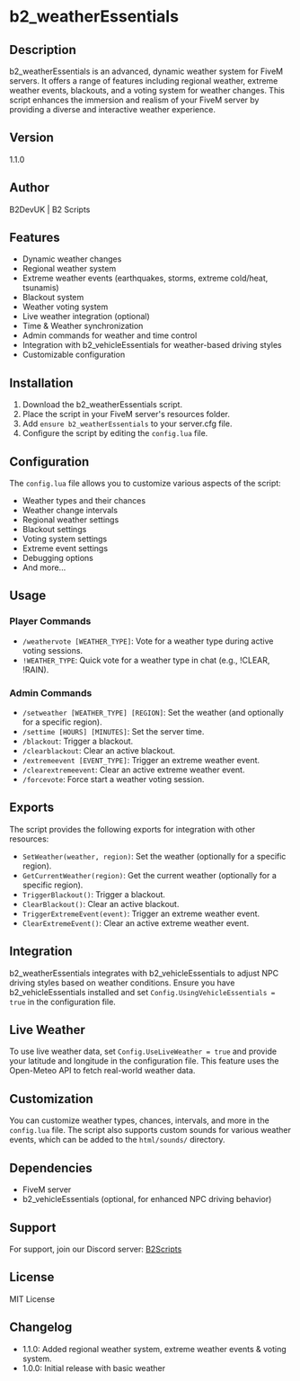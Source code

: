 # b2_weatherEssentials

## Description
b2_weatherEssentials is an advanced, dynamic weather system for FiveM servers. It offers a range of features including regional weather, extreme weather events, blackouts, and a voting system for weather changes. This script enhances the immersion and realism of your FiveM server by providing a diverse and interactive weather experience.

## Version
1.1.0

## Author
B2DevUK | B2 Scripts

## Features
- Dynamic weather changes
- Regional weather system
- Extreme weather events (earthquakes, storms, extreme cold/heat, tsunamis)
- Blackout system
- Weather voting system
- Live weather integration (optional)
- Time & Weather synchronization
- Admin commands for weather and time control
- Integration with b2_vehicleEssentials for weather-based driving styles
- Customizable configuration

## Installation
1. Download the b2_weatherEssentials script.
2. Place the script in your FiveM server's resources folder.
3. Add `ensure b2_weatherEssentials` to your server.cfg file.
4. Configure the script by editing the `config.lua` file.

## Configuration
The `config.lua` file allows you to customize various aspects of the script:

- Weather types and their chances
- Weather change intervals
- Regional weather settings
- Blackout settings
- Voting system settings
- Extreme event settings
- Debugging options
- And more...

## Usage

### Player Commands
- `/weathervote [WEATHER_TYPE]`: Vote for a weather type during active voting sessions.
- `!WEATHER_TYPE`: Quick vote for a weather type in chat (e.g., !CLEAR, !RAIN).

### Admin Commands
- `/setweather [WEATHER_TYPE] [REGION]`: Set the weather (and optionally for a specific region).
- `/settime [HOURS] [MINUTES]`: Set the server time.
- `/blackout`: Trigger a blackout.
- `/clearblackout`: Clear an active blackout.
- `/extremeevent [EVENT_TYPE]`: Trigger an extreme weather event.
- `/clearextremeevent`: Clear an active extreme weather event.
- `/forcevote`: Force start a weather voting session.

## Exports
The script provides the following exports for integration with other resources:

- `SetWeather(weather, region)`: Set the weather (optionally for a specific region).
- `GetCurrentWeather(region)`: Get the current weather (optionally for a specific region).
- `TriggerBlackout()`: Trigger a blackout.
- `ClearBlackout()`: Clear an active blackout.
- `TriggerExtremeEvent(event)`: Trigger an extreme weather event.
- `ClearExtremeEvent()`: Clear an active extreme weather event.

## Integration
b2_weatherEssentials integrates with b2_vehicleEssentials to adjust NPC driving styles based on weather conditions. Ensure you have b2_vehicleEssentials installed and set `Config.UsingVehicleEssentials = true` in the configuration file.

## Live Weather
To use live weather data, set `Config.UseLiveWeather = true` and provide your latitude and longitude in the configuration file. This feature uses the Open-Meteo API to fetch real-world weather data.

## Customization
You can customize weather types, chances, intervals, and more in the `config.lua` file. The script also supports custom sounds for various weather events, which can be added to the `html/sounds/` directory.

## Dependencies
- FiveM server
- b2_vehicleEssentials (optional, for enhanced NPC driving behavior)

## Support
For support, join our Discord server: [B2Scripts](https://discord.gg/KZRBA6H5kR)

## License
MIT License

## Changelog
- 1.1.0: Added regional weather system, extreme weather events & voting system.
- 1.0.0: Initial release with basic weather
